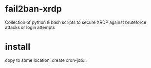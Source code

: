 # fail2ban-xrdp
Collection of python &amp; bash scripts to secure XRDP against bruteforce attacks or login attempts



# install
copy to some location, create cron-job...


